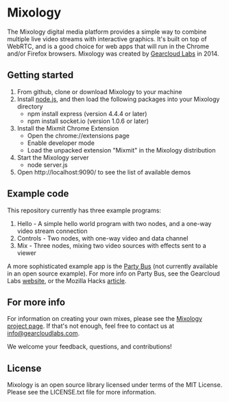 Mixology
========

The Mixology digital media platform provides a simple way to combine multiple live video streams with interactive graphics.  It's built on top of WebRTC, and is a good choice for web apps that will run in the Chrome and/or Firefox browsers.  Mixology was created by [Gearcloud Labs](www.gearcloudlabs.com) in 2014.

Getting started
---------------
1. From github, clone or download Mixology to your machine
2. Install [node.js](http://nodejs.org), and then load the following packages into your Mixology directory
   - npm install express (version 4.4.4 or later)
   - npm install socket.io (version 1.0.6 or later)
3. Install the Mixmit Chrome Extension 
   - Open the chrome://extensions page
   - Enable developer mode
   - Load the unpacked extension "Mixmit" in the Mixology distribution
4. Start the Mixology server
   - node server.js
5. Open http://localhost:9090/ to see the list of available demos

Example code
------------
This repository currently has three example programs:

1. Hello - A simple hello world program with two nodes, and a one-way video stream connection
2. Controls - Two nodes, with one-way video and data channel
3. Mix - Three nodes, mixing two video sources with effects sent to a viewer

A more sophisticated example app is the [Party Bus](http://mixology.gearcloudlabs.com/partybus/mixer3d.html) (not currently available in an open source example).  For more info on Party Bus, see the Gearcloud Labs [website](http://gearcloudlabs.com/exploring-mixology-by-riding-the-party-bus), or the Mozilla Hacks [article](https://hacks.mozilla.org/2014/04/inside-the-party-bus-building-a-web-app-with-multiple-live-video-streams-interactive-graphics).

For more info
-------------
For information on creating your own mixes, please see the [Mixology project page](http://gearcloudlabs.com/mixology-sdk-documentation).  If that's not enough, feel free to contact us at info@gearcloudlabs.com. 

We welcome your feedback, questions, and contributions!

License
-------
Mixology is an open source library licensed under terms of the MIT License.  Please see the 
LICENSE.txt file for more information.
